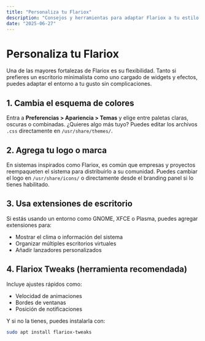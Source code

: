 ```yaml
---
title: "Personaliza tu Flariox"
description: "Consejos y herramientas para adaptar Flariox a tu estilo personal"
date: "2025-06-27"
---
```


# Personaliza tu Flariox

Una de las mayores fortalezas de Flariox es su flexibilidad. Tanto si prefieres un escritorio minimalista como uno cargado de widgets y efectos, puedes adaptar el entorno a tu gusto sin complicaciones.

## 1. Cambia el esquema de colores

Entra a **Preferencias > Apariencia > Temas** y elige entre paletas claras, oscuras o combinadas. ¿Quieres algo más tuyo? Puedes editar los archivos `.css` directamente en `/usr/share/themes/`.

## 2. Agrega tu logo o marca

En sistemas inspirados como Flariox, es común que empresas y proyectos reempaqueten el sistema para distribuirlo a su comunidad. Puedes cambiar el logo en `/usr/share/icons/` o directamente desde el branding panel si lo tienes habilitado.

## 3. Usa extensiones de escritorio

Si estás usando un entorno como GNOME, XFCE o Plasma, puedes agregar extensiones para:

- Mostrar el clima o información del sistema
- Organizar múltiples escritorios virtuales
- Añadir lanzadores personalizados

## 4. Flariox Tweaks (herramienta recomendada)

Incluye ajustes rápidos como:

- Velocidad de animaciones
- Bordes de ventanas
- Posición de notificaciones

Y si no la tienes, puedes instalarla con:

```bash
sudo apt install flariox-tweaks
